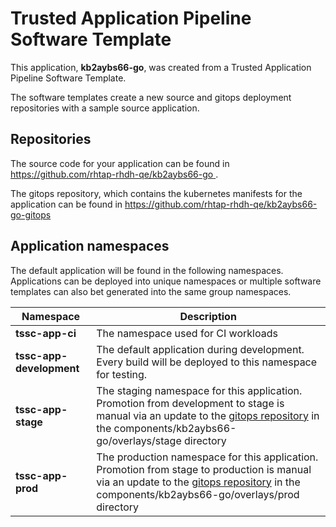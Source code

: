 # Trusted Application Pipeline Software Template

This application, **kb2aybs66-go**, was created from a Trusted Application Pipeline Software Template.

The software templates create a new source and gitops deployment repositories with a sample source application. 

## Repositories

The source code for your application can be found in [https://github.com/rhtap-rhdh-qe/kb2aybs66-go ](https://github.com/rhtap-rhdh-qe/kb2aybs66-go ).
 
The gitops repository, which contains the kubernetes manifests for the application can be found in 
[https://github.com/rhtap-rhdh-qe/kb2aybs66-go-gitops ](https://github.com/rhtap-rhdh-qe/kb2aybs66-go-gitops ) 

## Application namespaces 

The default application will be found in the following namespaces. Applications can be deployed into unique namespaces or multiple software templates can also bet generated into the same group namespaces.  

|  Namespace   |  Description   |  
| -------- | -------- |
| **tssc-app-ci** | The namespace used for CI workloads |
| **tssc-app-development** | The default application during development. Every build will be deployed to this namespace for testing. |
| **tssc-app-stage** | The staging namespace for this application. Promotion from development to stage is manual via an update to the [gitops repository](https://github.com/rhtap-rhdh-qe/kb2aybs66-go-gitops ) in the components/kb2aybs66-go/overlays/stage directory |
| **tssc-app-prod** | The production namespace for this application. Promotion from stage to production is manual via an update to the [gitops repository](https://github.com/rhtap-rhdh-qe/kb2aybs66-go-gitops ) in the components/kb2aybs66-go/overlays/prod directory |
